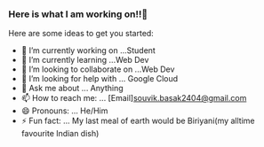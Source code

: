 ### Here is what I am working on!!👋

Here are some ideas to get you started:

- 🔭 I’m currently working on ...Student
- 🌱 I’m currently learning ...Web Dev
- 👯 I’m looking to collaborate on ...Web Dev
- 🤔 I’m looking for help with ... Google Cloud
- 💬 Ask me about ... Anything
- 📫 How to reach me: ... [Email]souvik.basak2404@gmail.com
- 😄 Pronouns: ... He/Him
- ⚡ Fun fact: ... My last meal of earth would be Biriyani(my alltime favourite Indian dish)

